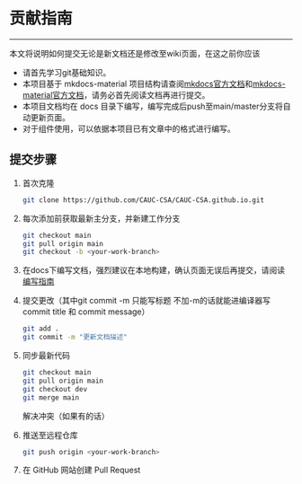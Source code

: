# 贡献指南

---

本文将说明如何提交无论是新文档还是修改至wiki页面，在这之前你应该

- 请首先学习git基础知识。
- 本项目基于 mkdocs-material 项目结构请查阅[mkdocs官方文档](https://mkdocs.org.cn/)和[mkdocs-material官方文档](https://squidfunk.github.io/mkdocs-material/)，请务必首先阅读文档再进行提交。
- 本项目文档均在 docs 目录下编写，编写完成后push至main/master分支将自动更新页面。
- 对于组件使用，可以依据本项目已有文章中的格式进行编写。

## 提交步骤

1. 首次克隆
   ```bash
   git clone https://github.com/CAUC-CSA/CAUC-CSA.github.io.git
   ```

2. 每次添加前获取最新主分支，并新建工作分支
   ```bash
   git checkout main 
   git pull origin main
   git checkout -b <your-work-branch>
   ```

3. 在docs下编写文档，强烈建议在本地构建，确认页面无误后再提交，请阅读[编写指南](writing.md)

4. 提交更改（其中git commit -m 只能写标题 不加-m的话就能进编译器写 commit title 和 commit message）
   ```bash
   git add .
   git commit -m "更新文档描述"
   ```

5. 同步最新代码
   ```bash
   git checkout main
   git pull origin main
   git checkout dev
   git merge main
   ```
   解决冲突（如果有的话）

6. 推送至远程仓库
   ```bash
   git push origin <your-work-branch>
   ```

7. 在 GitHub 网站创建 Pull Request